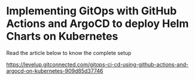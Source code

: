 # Implementing GitOps with GitHub Actions and ArgoCD to deploy Helm Charts on Kubernetes

Read the article below to know the complete setup

https://levelup.gitconnected.com/gitops-ci-cd-using-github-actions-and-argocd-on-kubernetes-909d85d37746

#
